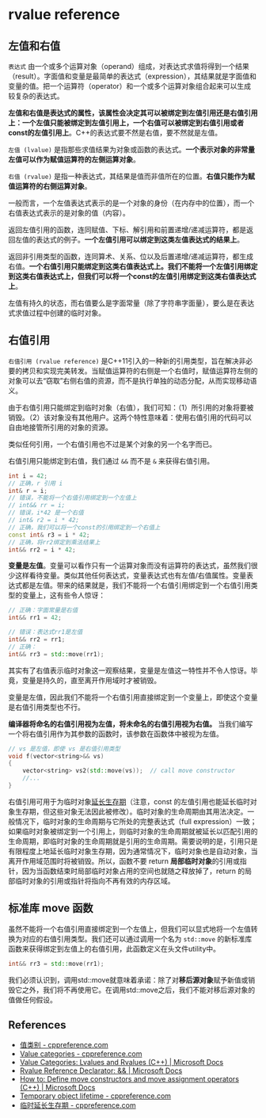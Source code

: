 # rvalue reference

## 左值和右值

`表达式` 由一个或多个运算对象（operand）组成，对表达式求值将得到一个结果（result）。字面值和变量是最简单的表达式（expression），其结果就是字面值和变量的值。把一个运算符（operator）和一个或多个运算对象组合起来可以生成较复杂的表达式。

**左值和右值是表达式的属性，该属性会决定其可以被绑定到左值引用还是右值引用上：一个左值只能被绑定到左值引用上，一个右值可以被绑定到右值引用或者const的左值引用上**。C++的表达式要不然是右值，要不然就是左值。

`左值 (lvalue)` 是指那些求值结果为对象或函数的表达式。**一个表示对象的非常量左值可以作为赋值运算符的左侧运算对象**。

`右值 (rvalue)` 是指一种表达式，其结果是值而非值所在的位置。**右值只能作为赋值运算符的右侧运算对象**。

一般而言，一个左值表达式表示的是一个对象的身份（在内存中的位置），而一个右值表达式表示的是对象的值（内容）。

返回左值引用的函数，连同赋值、下标、解引用和前置递增/递减运算符，都是返回左值的表达式的例子。**一个左值引用可以绑定到这类左值表达式的结果上**。 

返回非引用类型的函数，连同算术、关系、位以及后置递增/递减运算符，都生成右值。**一个右值引用只能绑定到这类右值表达式上。我们不能将一个左值引用绑定到这类右值表达式上，但我们可以将一个const的左值引用绑定到这类右值表达式上**。

左值有持久的状态，而右值要么是字面常量（除了字符串字面量），要么是在表达式求值过程中创建的临时对象。

## 右值引用

`右值引用 (rvalue reference)` 是C++11引入的一种新的引用类型，旨在解决非必要的拷贝和实现完美转发。当赋值运算符的右侧是一个右值时，赋值运算符左侧的对象可以去“窃取”右侧右值的资源，而不是执行单独的动态分配，从而实现移动语义。

由于右值引用只能绑定到临时对象（右值），我们可知：（1）所引用的对象将要被销毁。（2）该对象没有其他用户。这两个特性意味着：使用右值引用的代码可以自由地接管所引用的对象的资源。

类似任何引用，一个右值引用也不过是某个对象的另一个名字而已。

右值引用只能绑定到右值，我们通过 `&&` 而不是 `&` 来获得右值引用。

```cpp
int i = 42;
// 正确，r 引用 i
int& r = i;
// 错误，不能将一个右值引用绑定到一个左值上
// int&& rr = i;
// 错误，i*42 是一个右值
// int& r2 = i * 42;
// 正确，我们可以将一个const的引用绑定到一个右值上
const int& r3 = i * 42;
// 正确，将rr2绑定到乘法结果上
int&& rr2 = i * 42;
```

**变量是左值**。变量可以看作只有一个运算对象而没有运算符的表达式，虽然我们很少这样看待变量。类似其他任何表达式，变量表达式也有左值/右值属性。变量表达式都是左值。带来的结果就是，我们不能将一个右值引用绑定到一个右值引用类型的变量上，这有些令人惊讶：

```cpp
// 正确：字面常量是右值
int&& rr1 = 42;

// 错误：表达式rr1是左值
int&& rr2 = rr1;
// 正确：
int&& rr3 = std::move(rr1);
```

其实有了右值表示临时对象这一观察结果，变量是左值这一特性并不令人惊讶。毕竟，变量是持久的，直至离开作用域时才被销毁。

变量是左值，因此我们不能将一个右值引用直接绑定到一个变量上，即使这个变量是右值引用类型也不行。

**编译器将命名的右值引用视为左值，将未命名的右值引用视为右值。** 当我们编写一个将右值引用作为其参数的函数时，该参数在函数体中被视为左值。

```cpp
// vs 是左值，即使 vs 是右值引用类型
void f(vector<string>&& vs)
{
	vector<string> vs2(std::move(vs));	// call move constructor
	//...
}
```

右值引用可用于为临时对象[延长生存期](https://zh.cppreference.com/w/cpp/language/reference_initialization#.E4.B8.B4.E6.97.B6.E9.87.8F.E7.94.9F.E5.AD.98.E6.9C.9F)（注意，const 的左值引用也能延长临时对象生存期，但这些对象无法因此被修改）。临时对象的生命周期由其用法决定。一般情况下，临时对象的生命周期与它所处的完整表达式（full expression）一致；如果临时对象被绑定到一个引用上，则临时对象的生命周期就被延长以匹配引用的生命周期，即临时对象的生命周期就是引用的生命周期。需要说明的是，引用只是有限程度上地延长临时对象生存期，因为通常情况下，临时对象也是自动对象，当离开作用域范围时将被销毁。所以，函数不要 return **局部临时对象**的引用或指针，因为当函数结束时局部临时对象占用的空间也就随之释放掉了，return 的局部临时对象的引用或指针将指向不再有效的内存区域。

## 标准库 move 函数

虽然不能将一个右值引用直接绑定到一个左值上，但我们可以显式地将一个左值转换为对应的右值引用类型。我们还可以通过调用一个名为 `std::move` 的新标准库函数来获得绑定到左值上的右值引用，此函数定义在头文件utility中。

```cpp
int&& rr3 = std::move(rr1);
```

我们必须认识到，调用std::move就意味着承诺：除了对**移后源对象**赋予新值或销毁它之外，我们将不再使用它。在调用std::move之后，我们不能对移后源对象的值做任何假设。



## References

- [值类别 - cppreference.com](https://zh.cppreference.com/w/cpp/language/value_category) 
- [Value categories - cppreference.com](https://en.cppreference.com/w/cpp/language/value_category)
- [Value Categories: Lvalues and Rvalues (C++) | Microsoft Docs](https://docs.microsoft.com/en-us/cpp/cpp/lvalues-and-rvalues-visual-cpp?view=msvc-160)
- [Rvalue Reference Declarator: && | Microsoft Docs](https://docs.microsoft.com/en-us/cpp/cpp/rvalue-reference-declarator-amp-amp?view=msvc-160)
- [How to: Define move constructors and move assignment operators (C++) | Microsoft Docs](https://docs.microsoft.com/en-us/cpp/cpp/move-constructors-and-move-assignment-operators-cpp?view=msvc-160)
- [Temporary object lifetime - cppreference.com](https://en.cppreference.com/w/cpp/language/lifetime#Temporary_object_lifetime)
- [临时延长生存期 - cppreference.com](https://zh.cppreference.com/w/cpp/language/reference_initialization#.E4.B8.B4.E6.97.B6.E9.87.8F.E7.94.9F.E5.AD.98.E6.9C.9F)

